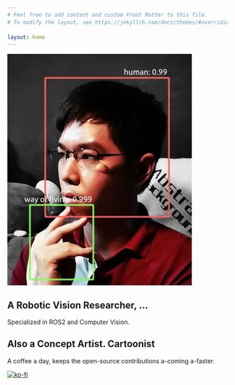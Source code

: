 ```yaml
---
# Feel free to add content and custom Front Matter to this file.
# To modify the layout, see https://jekyllrb.com/docs/themes/#overriding-theme-defaults

layout: home
---
```


![](img/me.jpg)

## A Robotic Vision Researcher, ...
Specialized in ROS2 and Computer Vision. 
## Also a Concept Artist. Cartoonist

A coffee a day, keeps the open-source contributions a-coming a-faster.

[![ko-fi](https://ko-fi.com/img/githubbutton_sm.svg)](https://ko-fi.com/P5P6I60ZX)
